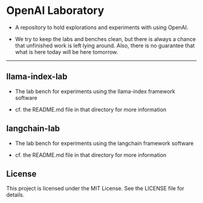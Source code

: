 # OpenAI Laboratory

- A repository to hold explorations and experiments with using OpenAI.

- We try to keep the labs and benches clean, but there is always a chance that unfinished work is left lying around.  Also, there is no guarantee that
  what is here today will be here tomorrow.

-----

## llama-index-lab

- The lab bench for experiments using the llama-index framework software

- cf. the README.md file in that directory for more information

## langchain-lab

- The lab bench for experiments using the langchain framework software

- cf. the README.md file in that directory for more information

## License

This project is licensed under the MIT License. See the LICENSE file for details.
